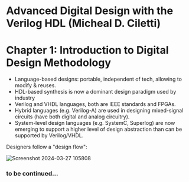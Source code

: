 # Advanced Digital Design with the Verilog HDL (Micheal D. Ciletti)
# Chapter 1: Introduction to Digital Design Methodology

- Language-based designs: portable, independent of tech, allowing to modify & reuses.
- HDL-based synthesis is now a dominant design paradigm used by industry
- Verilog and VHDL languages, both are IEEE standards and FPGAs.
- Hybrid languages (e.g. Verilog-A) are used in designing mixed-signal circuits (have both digital and analog circuitry).
- System-level design languages (e.g. SystemC, Superlog) are now emerging to support a higher level of design abstraction than can be supported by Verilog/VHDL.

Designers follow a "design flow":

![Screenshot 2024-03-27 105808](https://github.com/HaiHoangCN/Advanced_Verilog_HDL/assets/51068749/52fd513e-2881-4cca-9334-ccb1138ea585)

### to be continued...
